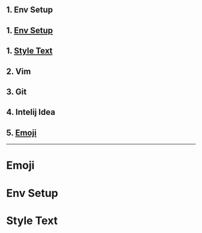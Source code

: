 ## 1. Env Setup
## 1. [Env Setup](#env-setup)
## 1. [Style Text](#style-text)
## 2. Vim

## 3. Git

## 4. Intelij Idea
## 5. [Emoji](#emoji)




























__________________________________________________________________




























# Emoji

# Env Setup

# Style Text
